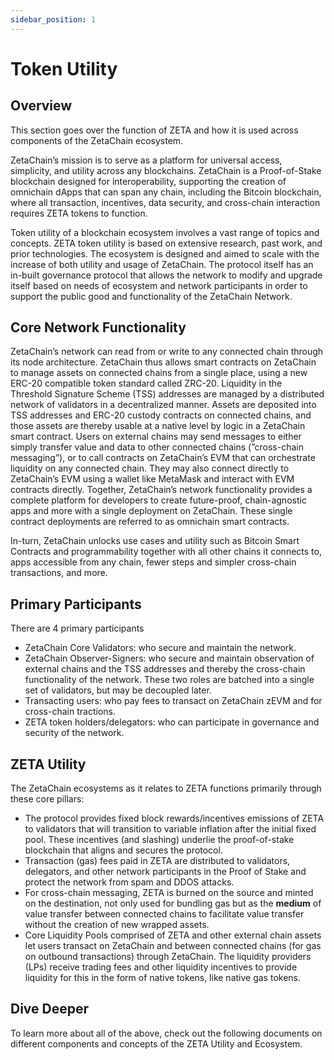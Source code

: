```yaml
---
sidebar_position: 1
---
```


# Token Utility

## Overview

This section goes over the function of ZETA and how it is used across components
of the ZetaChain ecosystem.

ZetaChain’s mission is to serve as a platform for universal access, simplicity,
and utility across any blockchains. ZetaChain is a Proof-of-Stake blockchain
designed for interoperability, supporting the creation of omnichain dApps that
can span any chain, including the Bitcoin blockchain, where all transaction,
incentives, data security, and cross-chain interaction requires ZETA tokens to
function.

Token utility of a blockchain ecosystem involves a vast range of topics and
concepts. ZETA token utility is based on extensive research, past work, and
prior technologies. The ecosystem is designed and aimed to scale with the
increase of both utility and usage of ZetaChain. The protocol itself has an
in-built governance protocol that allows the network to modify and upgrade
itself based on needs of ecosystem and network participants in order to support
the public good and functionality of the ZetaChain Network.

## Core Network Functionality

ZetaChain’s network can read from or write to any connected chain through its
node architecture. ZetaChain thus allows smart contracts on ZetaChain to manage
assets on connected chains from a single place, using a new ERC-20 compatible
token standard called ZRC-20. Liquidity in the Threshold Signature Scheme (TSS)
addresses are managed by a distributed network of validators in a decentralized
manner. Assets are deposited into TSS addresses and ERC-20 custody contracts on
connected chains, and those assets are thereby usable at a native level by logic
in a ZetaChain smart contract. Users on external chains may send messages to
either simply transfer value and data to other connected chains (”cross-chain
messaging”), or to call contracts on ZetaChain’s EVM that can orchestrate
liquidity on any connected chain. They may also connect directly to ZetaChain’s
EVM using a wallet like MetaMask and interact with EVM contracts directly.
Together, ZetaChain’s network functionality provides a complete platform for
developers to create future-proof, chain-agnostic apps and more with a single
deployment on ZetaChain. These single contract deployments are referred to as
omnichain smart contracts.

In-turn, ZetaChain unlocks use cases and utility such as Bitcoin Smart Contracts
and programmability together with all other chains it connects to, apps
accessible from any chain, fewer steps and simpler cross-chain transactions, and
more.

## Primary Participants

There are 4 primary participants

- ZetaChain Core Validators: who secure and maintain the network.
- ZetaChain Observer-Signers: who secure and maintain observation of external
  chains and the TSS addresses and thereby the cross-chain functionality of the
  network. These two roles are batched into a single set of validators, but may
  be decoupled later.
- Transacting users: who pay fees to transact on ZetaChain zEVM and for
  cross-chain tractions.
- ZETA token holders/delegators: who can participate in governance and security
  of the network.

## ZETA Utility

The ZetaChain ecosystems as it relates to ZETA functions primarily through these
core pillars:

- The protocol provides fixed block rewards/incentives emissions of ZETA to
  validators that will transition to variable inflation after the initial fixed
  pool. These incentives (and slashing) underlie the proof-of-stake blockchain
  that aligns and secures the protocol.
- Transaction (gas) fees paid in ZETA are distributed to validators, delegators,
  and other network participants in the Proof of Stake and protect the network
  from spam and DDOS attacks.
- For cross-chain messaging, ZETA is burned on the source and minted on the
  destination, not only used for bundling gas but as the **medium** of value
  transfer between connected chains to facilitate value transfer without the
  creation of new wrapped assets.
- Core Liquidity Pools comprised of ZETA and other external chain assets let
  users transact on ZetaChain and between connected chains (for gas on outbound
  transactions) through ZetaChain. The liquidity providers (LPs) receive trading
  fees and other liquidity incentives to provide liquidity for this in the form
  of native tokens, like native gas tokens.

## Dive Deeper

To learn more about all of the above, check out the following documents on
different components and concepts of the ZETA Utility and Ecosystem.
